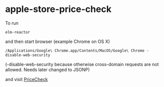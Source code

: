 # apple-store-price-check

To run
```
elm-reactor
```

and then start browser (example Chrome on OS X)
```
/Applications/Google\ Chrome.app/Contents/MacOS/Google\ Chrome -disable-web-security
```

(-disable-web-security because otherwise cross-domain requests are not allowed.
Needs later changed to JSONP)

and visit [PriceCheck](http://localhost:8000/PriceCheck.elm)

